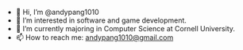 - 👋 Hi, I’m @andypang1010
- 👀 I’m interested in software and game development.
- 🌱 I’m currently majoring in Computer Science at Cornell University.
- 📫 How to reach me: andypang1010@gmail.com

<!---
andypang1010/andypang1010 is a ✨ special ✨ repository because its `README.md` (this file) appears on your GitHub profile.
You can click the Preview link to take a look at your changes.
--->
